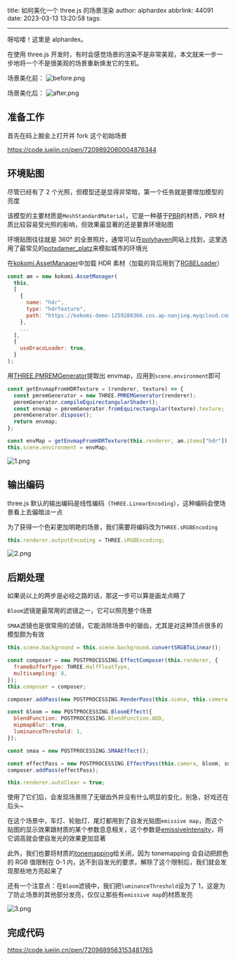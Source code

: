 title: 如何美化一个 three.js 的场景渲染
author: alphardex
abbrlink: 44091
date: 2023-03-13 13:20:58
tags:

---

呀哈喽！这里是 alphardex。

在使用 three.js 开发时，有时会感觉场景的渲染不是非常美观，本文就来一步一步地将一个不是很美观的场景重新焕发它的生机。

场景美化前：
![before.png](https://s2.loli.net/2023/03/13/V1T6srfquQcExZH.png)

场景美化后：
![after.png](https://s2.loli.net/2023/03/13/BXtsu21gZnMKS56.png)

<!--more-->

## 准备工作

首先在码上掘金上打开并 fork 这个初始场景

https://code.juejin.cn/pen/7209892060004876344

## 环境贴图

尽管已经有了 2 个光照，但模型还是显得非常暗，第一个任务就是要增加模型的亮度

该模型的主要材质是`MeshStandardMaterial`，它是一种基于[PBR](https://en.wikipedia.org/wiki/Physically_based_rendering)的材质，PBR 材质比较容易受光照的影响，但效果最显著的还是要靠环境贴图

环境贴图往往就是 360° 的全景照片，通常可以在[polyhaven](https://polyhaven.com/hdris)网站上找到，这里选用了最常见的[potsdamer_platz](https://polyhaven.com/a/potsdamer_platz)来模拟城市的环境光

在[kokomi.AssetManager](https://github.com/alphardex/kokomi.js/blob/main/src/components/assetManager.ts)中加载 HDR 素材（加载的背后用到了[RGBELoader](https://threejs.org/examples/#webgl_loader_texture_hdr)）

```js
const am = new kokomi.AssetManager(
  this,
  [
    {
      name: "hdr",
      type: "hdrTexture",
      path: "https://kokomi-demo-1259280366.cos.ap-nanjing.myqcloud.com/potsdamer_platz_1k.hdr",
    },
    ...
  ],
  {
    useDracoLoader: true,
  }
);
```

用[THREE.PMREMGenerator](https://threejs.org/docs/#api/en/extras/PMREMGenerator)提取出 envmap，应用到`scene.environment`即可

```js
const getEnvmapFromHDRTexture = (renderer, texture) => {
  const pmremGenerator = new THREE.PMREMGenerator(renderer);
  pmremGenerator.compileEquirectangularShader();
  const envmap = pmremGenerator.fromEquirectangular(texture).texture;
  pmremGenerator.dispose();
  return envmap;
};
```

```js
const envMap = getEnvmapFromHDRTexture(this.renderer, am.items["hdr"]);
this.scene.environment = envMap;
```

![1.png](https://s2.loli.net/2023/03/13/nIUis375TL1BCDb.png)

## 输出编码

three.js 默认的输出编码是线性编码（`THREE.LinearEncoding`），这种编码会使场景看上去偏暗淡一点

为了获得一个色彩更加明艳的场景，我们需要将编码改为`THREE.sRGBEncoding`

```js
this.renderer.outputEncoding = THREE.sRGBEncoding;
```

![2.png](https://s2.loli.net/2023/03/13/58XFutrPl9KDhqm.png)

## 后期处理

如果说以上的两步是必经之路的话，那这一步可以算是画龙点睛了

`Bloom`滤镜是最常用的滤镜之一，它可以照亮整个场景

`SMAA`滤镜也是很常用的滤镜，它能消除场景中的锯齿，尤其是对这种顶点很多的模型颇为有效

```js
this.scene.background = this.scene.background.convertSRGBToLinear();

const composer = new POSTPROCESSING.EffectComposer(this.renderer, {
  frameBufferType: THREE.HalfFloatType,
  multisampling: 8,
});
this.composer = composer;

composer.addPass(new POSTPROCESSING.RenderPass(this.scene, this.camera));

const bloom = new POSTPROCESSING.BloomEffect({
  blendFunction: POSTPROCESSING.BlendFunction.ADD,
  mipmapBlur: true,
  luminanceThreshold: 1,
});

const smaa = new POSTPROCESSING.SMAAEffect();

const effectPass = new POSTPROCESSING.EffectPass(this.camera, bloom, smaa);
composer.addPass(effectPass);

this.renderer.autoClear = true;
```

使用了它们后，会发现场景除了无锯齿外并没有什么明显的变化，别急，好戏还在后头~

在这个场景中，车灯、轮胎灯、尾灯都用到了自发光贴图`emissive map`，而这个贴图的显示效果跟材质的某个参数息息相关，这个参数是[emissiveIntensity](https://threejs.org/docs/#api/en/materials/MeshStandardMaterial.emissiveIntensity)，将它调高就会使自发光的效果更加显著

此外，我们也要将材质的[tonemapping](https://threejs.org/docs/?q=material#api/en/materials/Material.toneMapped)给关闭，因为 tonemapping 会自动把颜色的 RGB 值限制在 0-1 内，达不到自发光的要求，解除了这个限制后，我们就会发现那些地方亮起来了

还有一个注意点：在`Bloom`滤镜中，我们把`luminanceThreshold`设为了 1，这是为了防止场景的其他部分发亮，仅仅让那些有`emissive map`的材质发亮

![3.png](https://s2.loli.net/2023/03/13/AudFyfhP5OYM2qC.png)

## 完成代码

https://code.juejin.cn/pen/7209889563153481765
